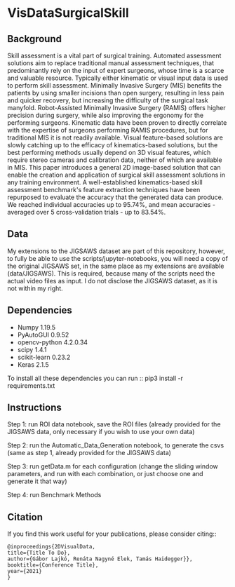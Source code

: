 # VisDataSurgicalSkill

## Background
Skill assessment is a vital part of surgical training. Automated assessment solutions aim to replace traditional manual assessment techniques, that predominantly rely on the input of expert surgeons, whose time is a scarce and valuable resource. Typically either kinematic or visual input data is used to perform skill assessment. Minimally Invasive Surgery (MIS) benefits the patients by using smaller incisions than open surgery, resulting in less pain and quicker recovery, but increasing the difficulty of the surgical task manyfold. Robot-Assisted Minimally Invasive Surgery (RAMIS) offers higher precision during surgery, while also improving the ergonomy for the performing surgeons. Kinematic data have been proven to directly correlate with the expertise of surgeons performing RAMIS procedures, but for traditional MIS it is not readily available. Visual feature-based solutions are slowly catching up to the efficacy of kinematics-based solutions, but the best performing methods usually depend on 3D visual features, which require stereo cameras and calibration data, neither of which are available in MIS. This paper introduces a general 2D image-based solution that can enable the creation and application of surgical skill assessment solutions in any training environment. A well-established kinematics-based skill assessment benchmark's feature extraction techniques have been repurposed to evaluate the accuracy that the generated data can produce. We reached individual accuracies up to 95.74%, and mean accuracies - averaged over 5 cross-validation trials - up to 83.54%.

## Data
My extensions to the JIGSAWS dataset are part of this repository, however, to fully be able to use the scripts/jupyter-notebooks, you will need a copy of the original JIGSAWS set, in the same place as my extensions are available (data/JIGSAWS). This is required, because many of the scripts need the actual video files as input. I do not disclose the JIGSAWS dataset, as it is not within my right.

Dependencies
------------

* Numpy 1.19.5
* PyAutoGUI 0.9.52
* opencv-python 4.2.0.34
* scipy 1.4.1
* scikit-learn 0.23.2
* Keras  2.1.5

To install all these dependencies you can run
::
    pip3 install -r requirements.txt


## Instructions
Step 1: run ROI data notebook, save the ROI files (already provided for the JIGSAWS data, only necessary if you wish to use your own data)

Step 2: run the Automatic\_Data\_Generation notebook, to generate the csvs (same as step 1, already provided for the JIGSAWS data)

Step 3: run getData.m for each configuration (change the sliding window parameters, and run with each combination, or just choose one and generate it that way)

Step 4: run Benchmark Methods


Citation
----------

If you find this work useful for your publications, please consider citing::

    @inproceedings{2DVisualData,
    title={Title To Do},
    author={Gábor Lajkó, Renáta Nagyné Elek, Tamás Haidegger}},
    booktitle={Conference Title},
    year={2021}
    }
